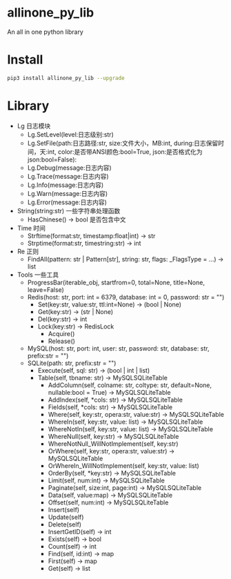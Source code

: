 # allinone_py_lib

An all in one python library

# Install 

```bash
pip3 install allinone_py_lib --upgrade
```

# Library

* Lg 日志模块
  * Lg.SetLevel(level:日志级别:str)
  * Lg.SetFile(path:日志路径:str, size:文件大小，MB:int, during:日志保留时间，天:int, color:是否带ANSI颜色:bool=True, json:是否格式化为json:bool=False):
  * Lg.Debug(message:日志内容)
  * Lg.Trace(message:日志内容)
  * Lg.Info(message:日志内容)
  * Lg.Warn(message:日志内容)
  * Lg.Error(message:日志内容)
* String(string:str) 一些字符串处理函数
  * HasChinese() -> bool 是否包含中文
* Time 时间
  * Strftime(format:str, timestamp:float|int) -> str
  * Strptime(format:str, timestring:str) -> int
* Re 正则
  * FindAll(pattern: str | Pattern[str], string: str, flags: _FlagsType = ...) -> list
* Tools 一些工具
  * ProgressBar(iterable_obj, startfrom=0, total=None, title=None, leave=False)
  * Redis(host: str, port: int = 6379, database: int = 0, password: str = "")
    * Set(key:str, value:str, ttl:int=None) -> (bool | None)
    * Get(key:str) -> (str | None)
    * Del(key:str) -> int
    * Lock(key:str) -> RedisLock
      * Acquire()
      * Release()
  * MySQL(host: str, port: int, user: str, password: str, database: str, prefix:str = "")
  * SQLite(path: str, prefix:str = "")
    * Execute(self, sql: str) -> (bool | int | list)
    * Table(self, tbname: str) -> MySQLSQLiteTable
      * AddColumn(self, colname: str, coltype: str, default=None, nullable:bool = True) -> MySQLSQLiteTable
      * AddIndex(self, *cols: str) -> MySQLSQLiteTable
      * Fields(self, *cols: str) -> MySQLSQLiteTable
      * Where(self, key:str, opera:str, value:str) -> MySQLSQLiteTable
      * WhereIn(self, key:str, value: list) -> MySQLSQLiteTable
      * WhereNotIn(self, key:str, value: list) -> MySQLSQLiteTable
      * WhereNull(self, key:str) -> MySQLSQLiteTable
      * WhereNotNull_WillNotImplement(self, key:str)
      * OrWhere(self, key:str, opera:str, value:str) -> MySQLSQLiteTable
      * OrWhereIn_WillNotImplement(self, key:str, value: list)
      * OrderBy(self, *key:str) -> MySQLSQLiteTable
      * Limit(self, num:int) -> MySQLSQLiteTable
      * Paginate(self, size:int, page:int) -> MySQLSQLiteTable
      * Data(self, value:map) -> MySQLSQLiteTable
      * Offset(self, num:int) -> MySQLSQLiteTable
      * Insert(self)
      * Update(self)
      * Delete(self)
      * InsertGetID(self) -> int
      * Exists(self) -> bool
      * Count(self) -> int
      * Find(self, id:int) -> map
      * First(self) -> map
      * Get(self) -> list
